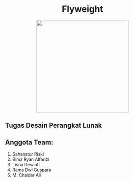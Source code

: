 <h1 align="center">Flyweight</h1>
<div align="center">
    <img src="https://media.giphy.com/media/b5Hcaz7EPz26I/giphy.gif" width="300"/>
</div>

## Tugas Desain Perangkat Lunak

## Anggota Team:
<ol>
    <li>Sahanatur Riski</li>
    <li>Bima Ryan Alfarizi</li>
    <li>Lisna Desanti</li>
    <li>Rama Dwi Guspara</li>
    <li>M. Chaidar Ali</li>
</ol>
